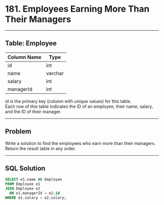 # 181. Employees Earning More Than Their Managers

---

## Table: Employee

| Column Name | Type    |
|-------------|---------|
| id          | int     |
| name        | varchar |
| salary      | int     |
| managerId   | int     |

id is the primary key (column with unique values) for this table.  
Each row of this table indicates the ID of an employee, their name, salary, and the ID of their manager.

---

## Problem

Write a solution to find the employees who earn more than their managers.  
Return the result table in any order.

---

## SQL Solution

```sql
SELECT e1.name AS Employee
FROM Employee e1
JOIN Employee e2
  ON e1.managerId = e2.id
WHERE e1.salary > e2.salary;

